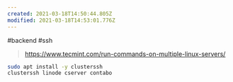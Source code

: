 ```yaml
---
created: 2021-03-18T14:50:44.805Z
modified: 2021-03-18T14:53:01.776Z
---
```

#backend #ssh

> https://www.tecmint.com/run-commands-on-multiple-linux-servers/

```bash
sudo apt install -y clusterssh
clusterssh linode cserver contabo
```
